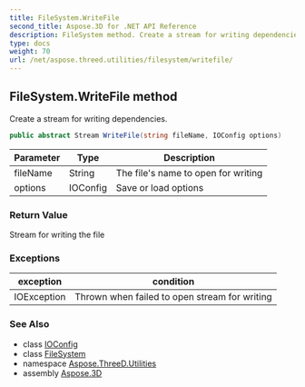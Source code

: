 ```yaml
---
title: FileSystem.WriteFile
second_title: Aspose.3D for .NET API Reference
description: FileSystem method. Create a stream for writing dependencies
type: docs
weight: 70
url: /net/aspose.threed.utilities/filesystem/writefile/
---
```

## FileSystem.WriteFile method

Create a stream for writing dependencies.

```csharp
public abstract Stream WriteFile(string fileName, IOConfig options)
```

| Parameter | Type | Description |
| --- | --- | --- |
| fileName | String | The file's name to open for writing |
| options | IOConfig | Save or load options |

### Return Value

Stream for writing the file

### Exceptions

| exception | condition |
| --- | --- |
| IOException | Thrown when failed to open stream for writing |

### See Also

* class [IOConfig](../../../aspose.threed.formats/ioconfig/)
* class [FileSystem](../)
* namespace [Aspose.ThreeD.Utilities](../../../aspose.threed.utilities/)
* assembly [Aspose.3D](../../../)


